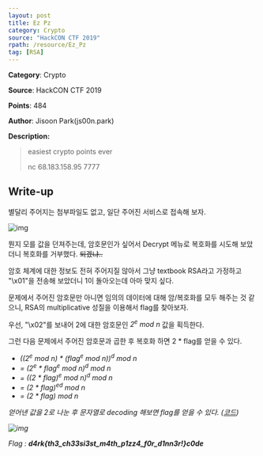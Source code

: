 ```yaml
---
layout: post
title: Ez Pz
category: Crypto
source: "HackCON CTF 2019"
rpath: /resource/Ez_Pz
tag: [RSA]
---
```


**Category**: Crypto

**Source**: HackCON CTF 2019

**Points**: 484

**Author**: Jisoon Park(js00n.park)

**Description:** 

> easiest crypto points ever
> 
> nc 68.183.158.95 7777

## Write-up

별달리 주어지는 첨부파일도 없고, 일단 주어진 서비스로 접속해 보자.

![img]({{page.rpath|prepend:site.baseurl}}/connect.png)

뭔지 모를 값을 던져주는데, 암호문인가 싶어서 Decrypt 메뉴로 복호화를 시도해 보았더니 복호화를 거부했다. ~~되겠냐..~~

암호 체계에 대한 정보도 전혀 주어지질 않아서 그냥 textbook RSA라고 가정하고 "\x01"을 전송해 보았더니 1이 돌아오는데 아마 맞지 싶다.

문제에서 주어진 암호문만 아니면 임의의 데이터에 대해 암/복호화를 모두 해주는 것 같으니, RSA의 multiplicative 성질을 이용해서 flag를 찾아보자.

우선, "\x02"를 보내어 2에 대한 암호문인 <em>2<sup>e</sup> mod n</em> 값을 획득한다.

그런 다음 문제에서 주어진 암호문과 곱한 후 복호화 하면 2 * flag를 얻을 수 있다.

  * <em>((2<sup>e</sup> mod n) * (<em>flag<sup>e</sup> mod n))<sup>d</sup> mod n</em>
  * = <em>(2<sup>e</sup> * flag<sup>e</sup> mod n)<sup>d</sup> mod n</em>
  * = <em>((2 * flag)<sup>e</sup> mod n)<sup>d</sup> mod n</em>
  * = <em>(2 * flag)<sup>ed</sup> mod n</em>
  * = <em>(2 * flag) mod n</em>

얻어낸 값을 2로 나눈 후 문자열로 decoding 해보면 flag를 얻을 수 있다. ([코드]({{site.github.master}}{{page.rpath}}/ex.py))

![img]({{page.rpath|prepend:site.baseurl}}/flag.png)

Flag : **d4rk{th3_ch33si3st_m4th_p1zz4_f0r_d1nn3r!}c0de**
